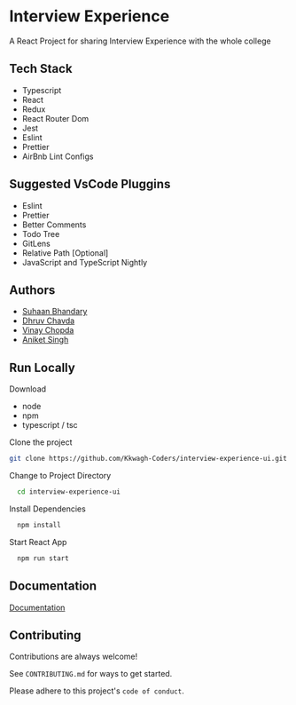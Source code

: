 
# Interview Experience

A React Project for sharing Interview Experience with the whole college

## Tech Stack

- Typescript
- React
- Redux
- React Router Dom
- Jest
- Eslint
- Prettier
- AirBnb Lint Configs

## Suggested VsCode Pluggins

- Eslint
- Prettier
- Better Comments
- Todo Tree
- GitLens
- Relative Path [Optional]
- JavaScript and TypeScript Nightly

## Authors

- [Suhaan Bhandary](https://github.com/Suhaan-Bhandary)
- [Dhruv Chavda](https://github.com/DhruvC10)
- [Vinay Chopda](https://github.com/AlgorithmChopda)
- [Aniket Singh](https://github.com/aniketsingh10)

## Run Locally

Download

- node
- npm
- typescript / tsc

Clone the project

```bash
git clone https://github.com/Kkwagh-Coders/interview-experience-ui.git
```

Change to Project Directory

```bash
  cd interview-experience-ui
```

Install Dependencies

```bash
  npm install
```

Start React App

```bash
  npm run start
```

## Documentation

[Documentation](https://github.com/Kkwagh-Coders/interview-experience-ui/DOCUMENTATION.md)

## Contributing

Contributions are always welcome!

See `CONTRIBUTING.md` for ways to get started.

Please adhere to this project's `code of conduct`.
